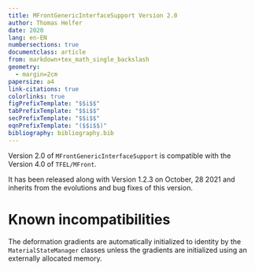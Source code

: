 ```yaml
---
title: MFrontGenericInterfaceSupport Version 2.0 
author: Thomas Helfer
date: 2020
lang: en-EN
numbersections: true
documentclass: article
from: markdown+tex_math_single_backslash
geometry:
  - margin=2cm
papersize: a4
link-citations: true
colorlinks: true
figPrefixTemplate: "$$i$$"
tabPrefixTemplate: "$$i$$"
secPrefixTemplate: "$$i$$"
eqnPrefixTemplate: "($$i$$)"
bibliography: bibliography.bib
---
```


Version 2.0 of `MFrontGenericInterfaceSupport` is compatible with the
Version 4.0 of `TFEL/MFront`.

It has been released along with Version 1.2.3 on October, 28 2021 and
inherits from the evolutions and bug fixes of this version.

# Known incompatibilities

The deformation gradients are automatically initialized to identity by
the `MaterialStateManager` classes unless the gradients are initialized
using an externally allocated memory.
